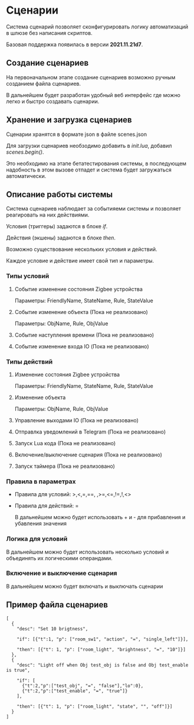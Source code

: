 # Сценарии
Система сценарий позволяет сконфигурировать логику автоматизаций в шлюзе без написания скриптов.

Базовая поддержка появилась в версии **2021.11.21d7**.

## Создание сценариев
На первоначальном этапе создание сценариев возможно ручным созданием файла сценариев.

В дальнейшем будет разработан удобный веб интерфейс где можно легко и быстро создавать сценарии.

## Хранение и загрузка сценариев
Сценарии хранятся в формате json в файле scenes.json

Для загрузки сценариев необзодимо добавить в *init.lua*, добавил *scenes.begin()*. 

Это необходимо на этапе бетатестирования системы, в последующем надобность в этом вызове отпадет и система будет загружаться автоматически.

## Опиcание работы системы
Система сценариев наблюдает за событияеми системы и позволяет реагировать на них действиями.

Условия (триггеры) задаются в блоке *if*.

Действия (экшены) задаются в блоке *then*.

Возможно существование нескольких условия и действий.

Каждое условие и действие имеет свой тип и параметры.

### Типы условий
1. Событие изменение состояния Zigbee устройства

     Параметры: FriendlyName, StateName, Rule, StateValue
    
2. Событие изменение объекта (Пока не реализовано)

     Параметры: ObjName, Rule, ObjValue
     
3. Событие наступления времени (Пока не реализовано)    
4. Событие изменение входа IO (Пока не реализовано)    

### Типы действий
1. Изменение состояния Zigbee устройства

     Параметры: FriendlyName, StateName, Rule, StateValue
    
2. Изменение объекта

     Параметры: ObjName, Rule, ObjValue
     
3. Управление выходами IO (Пока не реализовано)    
4. Отправлка уведомлений в Telegram (Пока не реализовано)  
5. Запуск Lua кода (Пока не реализовано)    
6. Включение/выключение сценария (Пока не реализовано)    
7. Запуск таймера (Пока не реализовано)    

### Правила в параметрах
* Правила для условий: >,<,=,==, ,>=,<=,!=,!,<>

* Правила для действий: =
  
  В дальнейшем можно будет использовать + и - для прибавления и убавления значения

### Логика для условий
В дальнейшем можно будет использовать несколько условий и объединять их логическими операндами.

### Включение и выключение сценария
В дальнейшем можно будет включать и выключать сценарии

## Пример файла сценариев

```
[
  { 
    "desc": "Set 10 brigtness",
    
    "if": [{"t":1, "p": ["room_sw1", "action", "=", "single_left"]}],

    "then": [{"t": 1, "p": ["room_light", "brightness", "=", "10"]}]
  },
  { 
    "desc": "Light off when Obj test_obj is false and Obj test_enable is true",
    
    "if": [
      {"t":2,"p":["test_obj", "=", "false"],"lo":0},
      {"t":2,"p":["test_enable", "=", "true"]}      
    ],

    "then": [{"t": 1, "p": ["room_light", "state", "", "off"]}]
  }
]
```

